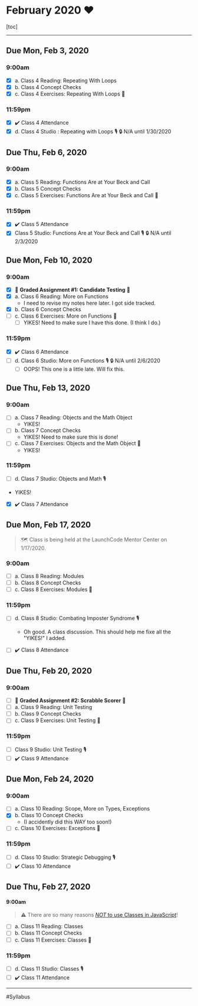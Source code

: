 # February 2020 :heart:
[toc]

---

## Due Mon, Feb 3, 2020

### 9:00am

* [x] a. Class 4 Reading: Repeating With Loops
* [x] b. Class 4 Concept Checks
* [x] c. Class 4 Exercises: Repeating With Loops :runner:

### 11:59pm

* [x] :heavy_check_mark: Class 4 Attendance
* [x] d. Class 4 Studio : Repeating with Loops :studio_microphone: :lock: N/A until 1/30/2020

## Due Thu, Feb 6, 2020

### 9:00am

* [x] a. Class 5 Reading: Functions Are at Your Beck and Call
* [x] b. Class 5 Concept Checks
* [x] c. Class 5 Exercises: Functions Are at Your Beck and Call :runner:

### 11:59pm

* [x] :heavy_check_mark: Class 5 Attendance
* [x] Class 5 Studio: Functions Are at Your Beck and Call :studio_microphone: :lock: N/A until 2/3/2020

## Due Mon, Feb 10, 2020

### 9:00am

* [x] :rotating_light: **Graded Assignment #1: Candidate Testing** :rotating_light:
* [x] a. Class 6 Reading: More on Functions
  * I need to revise my notes here later. I got side tracked.
* [x] b. Class 6 Concept Checks
* [ ] c. Class 6 Exercises: More on Functions :runner:
  * [ ] YIKES! Need to make sure I have this done. (I think I do.)

### 11:59pm

* [x] :heavy_check_mark: Class 6 Attendance
* [ ] d. Class 6 Studio: More on Functions :studio_microphone: :lock: N/A until 2/6/2020
  * [ ] OOPS! This one is a little late. Will fix this.

## Due Thu, Feb 13, 2020

### 9:00am

* [ ] a. Class 7 Reading: Objects and the Math Object
  * YIKES!
* [ ] b. Class 7 Concept Checks
  * YIKES! Need to make sure this is done!
* [ ] c. Class 7 Exercises: Objects and the Math Object :runner:
  * YIKES!

### 11:59pm

* [ ] d. Class 7 Studio: Objects and Math :studio_microphone:
* YIKES!
* [x] :heavy_check_mark: Class 7 Attendance

## Due Mon, Feb 17, 2020

> :world_map: Class is being held at the LaunchCode Mentor Center on 1/17/2020.

### 9:00am

* [ ] a. Class 8 Reading: Modules
* [ ] b. Class 8 Concept Checks
* [ ] c. Class 8 Exercises: Modules :runner:

### 11:59pm

* [ ] d. Class 8 Studio: Combating Imposter Syndrome :studio_microphone:
  * Oh good. A class discussion. This should help me fixe all the "YIKES!" I added.

* [ ] :heavy_check_mark: Class 8 Attendance

## Due Thu, Feb 20, 2020

### 9:00am

* [ ] :rotating_light: **Graded Assignment #2: Scrabble Scorer** :rotating_light:
* [ ] a. Class 9 Reading: Unit Testing
* [ ] b. Class 9 Concept Checks
* [ ] c. Class 9 Exercises: Unit Testing :runner:

### 11:59pm

* [ ] Class 9 Studio: Unit Testing :studio_microphone:
* [ ] :heavy_check_mark: Class 9 Attendance

## Due Mon, Feb 24, 2020

### 9:00am

* [ ] a. Class 10 Reading: Scope, More on Types, Exceptions
* [x] b. Class 10 Concept Checks 
  * (I accidently did this WAY too soon!)
* [ ] c. Class 10 Exercises: Exceptions :runner:

### 11:59pm

* [ ] d. Class 10 Studio: Strategic Debugging :studio_microphone:
* [ ] :heavy_check_mark: Class 10 Attendance

## Due Thu, Feb 27, 2020

#### 9:00am

> :warning: There are so many reasons [*NOT* to use Classes in JavaScript](https://medium.com/javascript-in-plain-english/please-stop-using-classes-in-javascript-and-become-a-better-developer-a185c9fbede1)!

* [ ] a. Class 11 Reading: Classes
* [ ] b. Class 11 Concept Checks
* [ ] c. Class 11 Exercises: Classes :runner:

### 11:59pm

* [ ] d. Class 11 Studio: Classes :studio_microphone:
* [ ] :heavy_check_mark: Class 11 Attendance

---

#Syllabus